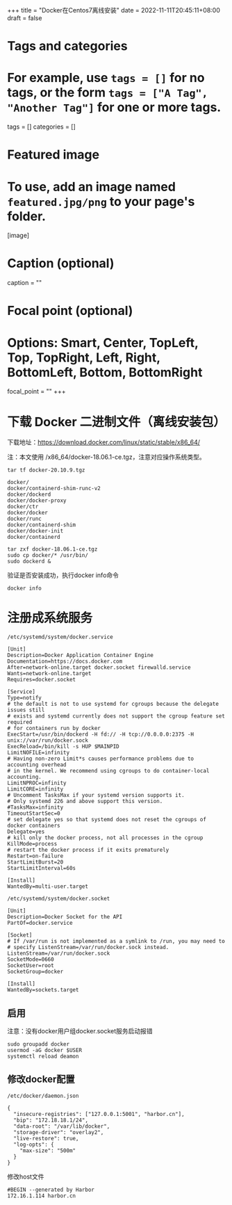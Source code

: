 +++
title = "Docker在Centos7离线安装"
date = 2022-11-11T20:45:11+08:00
draft = false

# Tags and categories
# For example, use `tags = []` for no tags, or the form `tags = ["A Tag", "Another Tag"]` for one or more tags.
tags = []
categories = []

# Featured image
# To use, add an image named `featured.jpg/png` to your page's folder. 
[image]
  # Caption (optional)
  caption = ""

  # Focal point (optional)
  # Options: Smart, Center, TopLeft, Top, TopRight, Left, Right, BottomLeft, Bottom, BottomRight
  focal_point = ""
+++



# 下载 Docker 二进制文件（离线安装包）

下载地址：https://download.docker.com/linux/static/stable/x86_64/

注：本文使用 /x86_64/docker-18.06.1-ce.tgz，注意对应操作系统类型。

```
tar tf docker-20.10.9.tgz

docker/
docker/containerd-shim-runc-v2
docker/dockerd
docker/docker-proxy
docker/ctr
docker/docker
docker/runc
docker/containerd-shim
docker/docker-init
docker/containerd
```



```
tar zxf docker-18.06.1-ce.tgz
sudo cp docker/* /usr/bin/
sudo dockerd &
```

验证是否安装成功，执行docker info命令


```
docker info
```

# 注册成系统服务

`/etc/systemd/system/docker.service`


```
[Unit]
Description=Docker Application Container Engine
Documentation=https://docs.docker.com
After=network-online.target docker.socket firewalld.service
Wants=network-online.target
Requires=docker.socket

[Service]
Type=notify
# the default is not to use systemd for cgroups because the delegate issues still
# exists and systemd currently does not support the cgroup feature set required
# for containers run by docker
ExecStart=/usr/bin/dockerd -H fd:// -H tcp://0.0.0.0:2375 -H unix://var/run/docker.sock
ExecReload=/bin/kill -s HUP $MAINPID
LimitNOFILE=infinity
# Having non-zero Limit*s causes performance problems due to accounting overhead
# in the kernel. We recommend using cgroups to do container-local accounting.
LimitNPROC=infinity
LimitCORE=infinity
# Uncomment TasksMax if your systemd version supports it.
# Only systemd 226 and above support this version.
#TasksMax=infinity
TimeoutStartSec=0
# set delegate yes so that systemd does not reset the cgroups of docker containers
Delegate=yes
# kill only the docker process, not all processes in the cgroup
KillMode=process
# restart the docker process if it exits prematurely
Restart=on-failure
StartLimitBurst=20
StartLimitInterval=60s

[Install]
WantedBy=multi-user.target
```






`/etc/systemd/system/docker.socket`


```
[Unit]
Description=Docker Socket for the API
PartOf=docker.service

[Socket]
# If /var/run is not implemented as a symlink to /run, you may need to
# specify ListenStream=/var/run/docker.sock instead.
ListenStream=/var/run/docker.sock
SocketMode=0660
SocketUser=root
SocketGroup=docker

[Install]
WantedBy=sockets.target
```

##   启用

注意：没有docker用户组docker.socket服务启动报错

```
sudo groupadd docker
usermod -aG docker $USER
systemctl reload deamon
```

##  修改docker配置

`/etc/docker/daemon.json`

```
{
  "insecure-registries": ["127.0.0.1:5001", "harbor.cn"],
  "bip": "172.18.18.1/24",
  "data-root": "/var/lib/docker",
  "storage-driver": "overlay2",
  "live-restore": true,
  "log-opts": {
    "max-size": "500m"
  }
}
```


修改host文件

```
#BEGIN --generated by Harbor
172.16.1.114 harbor.cn
```



